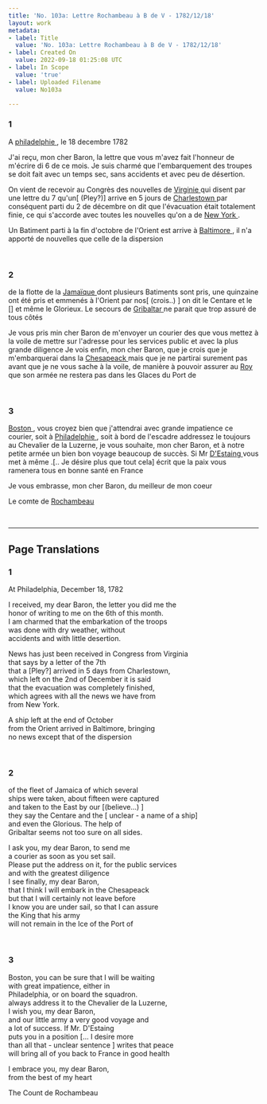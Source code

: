 ```yaml
---
title: 'No. 103a: Lettre Rochambeau à B de V - 1782/12/18'
layout: work
metadata:
- label: Title
  value: 'No. 103a: Lettre Rochambeau à B de V - 1782/12/18'
- label: Created On
  value: 2022-09-18 01:25:08 UTC
- label: In Scope
  value: 'true'
- label: Uploaded Filename
  value: No103a

---
```

<div class="pages">
<div id="page-32567513">
<h3><a name="page-32567513">1</a></h3>
<div class="page-content">
<p>A <a href="../subjects/32162804" title=" philadelphie "> philadelphie </a>, le 18 decembre 1782</p>
<p>J'ai reçu, mon cher Baron, la lettre que vous <span class="line-break"> </span>m'avez fait l'honneur de m'écrire di 6 de ce <span class="line-break"> </span>mois. Je suis charmé que l'embarquement des <span class="line-break"> </span>troupes se doit fait avec un temps sec, sans <span class="line-break"> </span>accidents et avec peu de désertion.</p>
<p>On vient de recevoir au Congrès des nouvelles <span class="line-break"> </span>de <a href="../subjects/32162817" title=" Virginie "> Virginie </a> qui disent par une lettre du 7 <span class="line-break"> </span>qu'un<span class="unclear">[ (Pley?)]</span> arrive en 5 jours de <a href="../subjects/32162829" title=" Charlestown "> Charlestown  </a><span class="line-break"> </span>par conséquent parti du 2 de décembre on dit <span class="line-break"> </span>que l'évacuation était totalement finie, ce <span class="line-break"> </span>qui s'accorde avec toutes les nouvelles qu'on <span class="line-break"> </span>a de <a href="../subjects/32162830" title=" New York "> New York  </a>.</p>
<p>Un Batiment parti à la fin d'octobre de<span class="line-break"> </span>l'Orient est arrive à <a href="../subjects/32162810" title=" Baltimore "> Baltimore  </a>, il n'a <span class="line-break"> </span>apporté de nouvelles que celle de la dispersion </p>
</div>
</div>
<br />
<div id="page-32567514">
<h3><a name="page-32567514">2</a></h3>
<div class="page-content">
<p>de la flotte de la <a href="../subjects/32162832" title=" Jamaïque "> Jamaïque </a> dont plusieurs<span class="line-break"> </span>Batiments sont pris, une quinzaine ont été <span class="line-break"> </span>pris et emmenés à l'Orient par nos<span class="unclear">[ (crois..) ]</span><span class="line-break"> </span>on dit le Centare et le <span class="unclear">[]</span><span class="line-break"> </span>et même le Glorieux. Le secours de <span class="line-break"> </span><a href="../subjects/32162833" title=" Gribaltar "> Gribaltar  </a> ne parait que trop assuré de <span class="line-break"> </span>tous côtés</p>
<p>Je vous pris min cher Baron de m'envoyer <span class="line-break"> </span>un courier des que vous mettez à la voile <span class="line-break"> </span>de mettre sur l'adresse pour les services <span class="line-break"> </span>public et avec la plus grande diligence <span class="line-break"> </span>Je vois enfin, mon cher Baron, que je crois <span class="line-break"> </span>que je m'embarquerai dans la <a href="../subjects/32162834" title=" Chesapeack "> Chesapeack  </a><span class="line-break"> </span>mais que je ne partirai surement pas avant que <span class="line-break"> </span>je ne vous sache à la voile, de manière <span class="line-break"> </span>à pouvoir assurer au <a href="../subjects/32162835" title=" Roy "> Roy  </a> que son armée <span class="line-break"> </span>ne restera pas dans les Glaces du Port de </p>
</div>
</div>
<br />
<div id="page-32567515">
<h3><a name="page-32567515">3</a></h3>
<div class="page-content">
<p><a href="../subjects/32162836" title=" Boston "> Boston </a>, vous croyez bien que j'attendrai avec <span class="line-break"> </span>grande impatience ce courier, soit à <span class="line-break"> </span><a href="../subjects/32162804" title=" Philadelphie "> Philadelphie </a>, soit à bord de l'escadre <span class="line-break"> </span>addressez le toujours au Chevalier de la Luzerne,<span class="line-break"> </span>je vous souhaite, mon cher Baron, et <span class="line-break"> </span>à notre petite armée un bien bon voyage<span class="line-break"> </span>beaucoup de succès. Si Mr <a href="../subjects/32162837" title=" D'Estaing "> D'Estaing </a> vous <span class="line-break"> </span>met à même .<span class="unclear">[.. Je désire plus <span class="line-break"> </span>que tout cela]</span> écrit que la paix vous <span class="line-break"> </span>ramenera tous en bonne santé en France</p>
<p>Je vous embrasse, mon cher Baron, <span class="line-break"> </span>du meilleur de mon coeur</p>
<p>Le comte de <a href="../subjects/32162815" title=" Rochambeau "> Rochambeau </a></p>
</div>
</div>
<br />
</div>
<hr />
<h2 class="divider">Page Translations</h2>
<div class="pages">
<div id="translation-32567513">
<h3>1</h3>
<div class="page-content">
<p>At Philadelphia, December 18, 1782</p>
<p>I received, my dear Baron, the letter you did me the <br/>
honor of writing to me on the 6th of this month.<br/>
I am charmed that the embarkation of the troops<br/>
was done with dry weather, without<br/>
accidents and with little desertion.</p>
<p>News has just been received in Congress from Virginia<br/>
that says by a letter of the 7th<br/>
that a [Pley?] arrived in 5 days from Charlestown, <br/>
which left on the 2nd of December it is said<br/>
that the evacuation was completely finished, <br/>
which agrees with all the news we have from<br/>
from New York.</p>
<p>A ship left at the end of October <br/>
from the Orient arrived in Baltimore, bringing <br/>
no news except that of the dispersion</p>
</div>
</div>
<br />
<div id="translation-32567514">
<h3>2</h3>
<div class="page-content">
<p>of the fleet of Jamaica of which several<br/>
ships were taken, about fifteen were captured <br/>
and taken to the East by our [(believe...) ]<br/>
they say the Centare and the [ unclear - a name of a ship]<br/>
and even the Glorious. The help of<br/>
Gribaltar seems not too sure on all sides.</p>
<p>I ask you, my dear Baron, to send me <br/>
a courier as soon as you set sail. <br/>
Please put the address on it, for the public services<br/>
and with the greatest diligence<br/>
I see finally, my dear Baron, <br/>
that I think I will embark in the Chesapeack<br/>
but that I will certainly not leave before <br/>
I know you are under sail, so that I can assure<br/>
the King that his army<br/>
will not remain in the Ice of the Port of</p>
</div>
</div>
<br />
<div id="translation-32567515">
<h3>3</h3>
<div class="page-content">
<p>Boston, you can be sure that I will be waiting <br/>
with great impatience, either in <br/>
Philadelphia, or on board the squadron. <br/>
always address it to the Chevalier de la Luzerne,<br/>
I wish you, my dear Baron, <br/>
and our little army a very good voyage and <br/>
a lot of success. If Mr. D'Estaing<br/>
puts you in a position [... I desire more<br/>
than all that - unclear sentence ] writes that peace <br/>
will bring all of you back to France in good health</p>
<p>I embrace you, my dear Baron,<br/>
from the best of my heart</p>
<p>The Count de Rochambeau</p>
</div>
</div>
<br />
</div>
